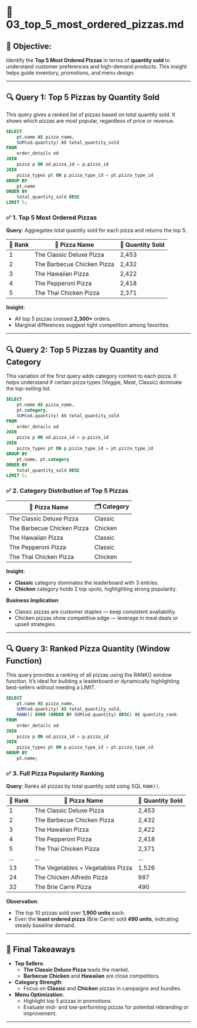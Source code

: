 # 🍕 03_top_5_most_ordered_pizzas.md

## 🎯 Objective:
Identify the **Top 5 Most Ordered Pizzas** in terms of **quantity sold** to understand customer preferences and high-demand products. This insight helps guide inventory, promotions, and menu design.

---

## 🔍 Query 1: Top 5 Pizzas by Quantity Sold

This query gives a ranked list of pizzas based on total quantity sold. It shows which pizzas are most popular, regardless of price or revenue.

```sql
SELECT 
    pt.name AS pizza_name,
    SUM(od.quantity) AS total_quantity_sold
FROM 
    order_details od
JOIN 
    pizza p ON od.pizza_id = p.pizza_id
JOIN 
    pizza_types pt ON p.pizza_type_id = pt.pizza_type_id
GROUP BY 
    pt.name
ORDER BY 
    total_quantity_sold DESC
LIMIT 5;
```


### ✅ 1. Top 5 Most Ordered Pizzas

**Query**: Aggregates total quantity sold for each pizza and returns the top 5.

| 🥇 Rank | 🍕 Pizza Name                  | 🧮 Quantity Sold |
|--------|--------------------------------|------------------|
| 1      | The Classic Deluxe Pizza       | 2,453            |
| 2      | The Barbecue Chicken Pizza     | 2,432            |
| 3      | The Hawaiian Pizza             | 2,422            |
| 4      | The Pepperoni Pizza            | 2,418            |
| 5      | The Thai Chicken Pizza         | 2,371            |

**Insight**:
- All top 5 pizzas crossed **2,300+** orders.
- Marginal differences suggest tight competition among favorites.
---

## 🔍 Query 2: Top 5 Pizzas by Quantity and Category

This variation of the first query adds category context to each pizza. It helps understand if certain pizza types (Veggie, Meat, Classic) dominate the top-selling list.
```sql
SELECT 
    pt.name AS pizza_name,
    pt.category,
    SUM(od.quantity) AS total_quantity_sold
FROM 
    order_details od
JOIN 
    pizza p ON od.pizza_id = p.pizza_id
JOIN 
    pizza_types pt ON p.pizza_type_id = pt.pizza_type_id
GROUP BY 
    pt.name, pt.category
ORDER BY 
    total_quantity_sold DESC
LIMIT 5;
```

### ✅ 2. Category Distribution of Top 5 Pizzas

| 🍕 Pizza Name                  | 🗂️ Category |
|-------------------------------|-------------|
| The Classic Deluxe Pizza      | Classic     |
| The Barbecue Chicken Pizza    | Chicken     |
| The Hawaiian Pizza            | Classic     |
| The Pepperoni Pizza           | Classic     |
| The Thai Chicken Pizza        | Chicken     |

**Insight**:
- **Classic** category dominates the leaderboard with 3 entries.
- **Chicken** category holds 2 top spots, highlighting strong popularity.

**Business Implication**:
- Classic pizzas are customer staples — keep consistent availability.
- Chicken pizzas show competitive edge — leverage in meal deals or upsell strategies.

---

## 🔍 Query 3: Ranked Pizza Quantity (Window Function)

This query provides a ranking of all pizzas using the RANK() window function. It’s ideal for building a leaderboard or dynamically highlighting best-sellers without needing a LIMIT.

```sql
SELECT 
    pt.name AS pizza_name,
    SUM(od.quantity) AS total_quantity_sold,
    RANK() OVER (ORDER BY SUM(od.quantity) DESC) AS quantity_rank
FROM 
    order_details od
JOIN 
    pizza p ON od.pizza_id = p.pizza_id
JOIN 
    pizza_types pt ON p.pizza_type_id = pt.pizza_type_id
GROUP BY 
    pt.name;
```

### ✅ 3. Full Pizza Popularity Ranking

**Query**: Ranks all pizzas by total quantity sold using SQL `RANK()`.

| 🏅 Rank | 🍕 Pizza Name                             | 🧮 Quantity Sold |
|--------|-------------------------------------------|------------------|
| 1      | The Classic Deluxe Pizza                  | 2,453            |
| 2      | The Barbecue Chicken Pizza                | 2,432            |
| 3      | The Hawaiian Pizza                        | 2,422            |
| 4      | The Pepperoni Pizza                       | 2,418            |
| 5      | The Thai Chicken Pizza                    | 2,371            |
| ...    | ...                                       | ...              |
| 13     | The Vegetables + Vegetables Pizza         | 1,526            |
| 24     | The Chicken Alfredo Pizza                 | 987              |
| 32     | The Brie Carre Pizza                      | 490              |

**Observation**:
- The top 10 pizzas sold over **1,900 units** each.
- Even the **least ordered pizza** (Brie Carre) sold **490 units**, indicating steady baseline demand.


---

## 🧠 Final Takeaways

- **Top Sellers**:
  - **The Classic Deluxe Pizza** leads the market.
  - **Barbecue Chicken** and **Hawaiian** are close competitors.
- **Category Strength**:
  - Focus on **Classic** and **Chicken** pizzas in campaigns and bundles.
- **Menu Optimization**:
  - Highlight top 5 pizzas in promotions.
  - Evaluate mid- and low-performing pizzas for potential rebranding or improvement.

---

